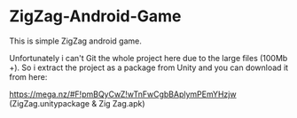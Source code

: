 # ZigZag-Android-Game
This is simple ZigZag android game.

Unfortunately i can't Git the whole project here due to the large files (100Mb +). So i extract the project as a package from Unity and you can download it from here:

https://mega.nz/#F!pmBQyCwZ!wTnFwCgbBAplymPEmYHzjw (ZigZag.unitypackage & Zig Zag.apk)

